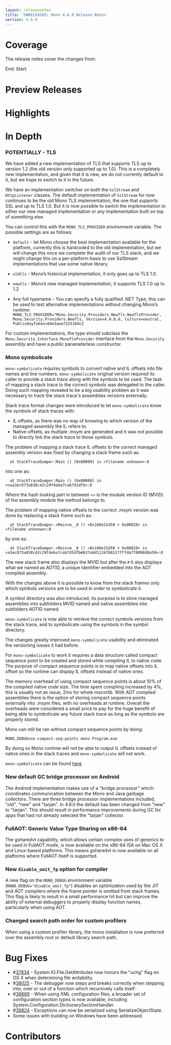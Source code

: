 ```yaml
---
layout: releasenotes
title: 'UNRELEASED: Mono 4.6.0 Release Notes'
version: 4.6.0
---
```


Coverage
========

The release notes cover the changes from:

End:
Start:

Preview Releases
================

Highlights
==========

In Depth
========

### POTENTIALLY - TLS

We have added a new implementation of TLS that supports TLS up to
version 1.2 (the old version only supported up to 1.0).  This is a
completely new implementation, and given that it is new, we do not
currently default to it, but we hope to switch to it in the future.

We have an implementation switcher on both the `SslStream` and
`HttpListener` classes.  The default implementation of `SslStream` for now
continues to be the old Mono TLS implementation, the one that supports
SSL and up to TLS 1.0.  But it is now possible to switch the
implementation to either our new managed implementation or any
implementation built on top of something else.

You can control this with the `MONO_TLS_PROVIDER` environment variable.
The possible settings are as follows:

* `default` - let Mono choose the best implementation available for the
platform, currently this is hardcoded to the old implementation, but
we will change this once we complete the audit of our TLS stack, and
we might change this on a per-platform basis to use SslStream
implementations that use some native library.

* `oldtls` - Mono’s historical implementation, it only goes up to TLS 1.0.

* `newtls` - Mono’s new managed implementation, it supports TLS 1.0 up to
1.2

* Any full typename - You can specify a fully qualified .NET Type, this
can be used to test alternative implementations without changing
Mono’s runtime: `MONO_TLS_PROVIDER="Mono.Security.Providers.NewTls.NewTlsProvider,
Mono.Security.Providers.NewTls, Version=4.0.0.0, Culture=neutral,
PublicKeyToken=84e3aee7225169c2`

For custom implementations, the type should subclass the
`Mono.Security.Interface.MonoTlsProvider` interface from the
`Mono.Security` assembly and have a public parameterless constructor.

### Mono symbolicate

`mono-symbolicate` requires symbols to convert native and IL offsets into file names and line numbers.
`mono-symbolicate` original version required its caller to provide a stack trace along with the symbols to be used.
The task of mapping a stack trace to the correct symbols was delegated to the caller.
Doing such mapping revealed to be a big usability problem as it was necessary to track the stack trace's assemblies versions externally.

Stack trace format changes were introduced to let `mono-symbolicate` know the symbols of stack traces with:
 - IL offsets, as there was no way of knowing to which version of the managed assembly the IL refers to.
 - Native offsets, as multiple .msym are generated and it was not possible to directly link the stack trace to those symbols.

The problem of mapping a stack trace IL offsets to the correct managed assembly version was fixed by changing a stack frame such as:
```
  at StackTraceDumper.Main () [0x00000] in <filename unknown>:0
```
into one as:
```
  at StackTraceDumper.Main () [0x00000] in <cwa3ec873a838c42c29f4eba7cab7d1dfb>:0
```
Where the hash looking part in between `<>` is the module version ID (MVID) of the assembly module the method belongs to.

The problem of mapping native offsets to the correct .msym version was done by replacing a stack frame such as:
```
  at StackTraceDumper.<Main>m__0 () <0x100e15d50 + 0x00029> in <filename unknown>:0
```
by one as:
```
  at StackTraceDumper.<Main>m__0 () <0x100e15d50 + 0x00029> in <a3ec873a838c42c29f4eba7cab7d1dfb#b37a9d11247b811ffffdaff8090d8a59>:0
```
The new stack frame also displays the MVID but after the `#` it also displays what we named as AOTID, a unique identifier embedded into the AOT compiled assembly.

With the changes above it is possible to know from the stack frames only which symbols versions are to be used in order to symbolicate it.

A symbol directory was also introduced, its purpose is to store managed assemblies into subfolders MVID named and native assemblies into subfolders AOTID named.

`mono-symbolicate` is now able to retrieve the correct symbols versions from the stack trace, and to symbolicate using the symbols in the symbol directory.

The changes greatly improved `mono-symbolicate` usability and eliminated the versioning issues it had before.

For `mono-symbolicate` to work it requires a data structure called compact sequence point to be created and stored while compiling IL to native code.
The purpose of compact sequence points is to map native offsets into IL offset so the runtime can display IL offsets instead of native ones.

The memory overhead of using compact sequence points is about 10% of the compiled native code size.
The time spent compiling increased by 4%, this is usually not an issue, 2ms for whole mscorlib.
With AOT compiled assemblies there is the option of storing compact sequence points externally into .msym files, with no overheads at runtime.
Overall the overheads were considered a small price to pay for the huge benefit of being able to symbolicate any future stack trace as long as the symbols are properly stored.

Mono can still be ran without compact sequence points by doing:
```
MONO_DEBUG=no-compact-seq-points mono Program.exe
```
By doing so Mono runtime will not be able to output IL offsets instead of native ones in the stack traces and `mono-symbolicate` will not work.

`mono-symbolicate` can be found [here](https://github.com/mono/mono/tree/mono-4.6.0-branch/mcs/tools/mono-symbolicate)

### New default GC bridge processor on Android

The Android implementation makes use of a "bridge processor" which coordinates communication between the Mono and Java garbage collectors. There are three bridge processor implementations included, "old", "new" and "tarjan". In 4.6.0 the default has been changed from "new" to "tarjan". This should result in performance improvements during GC for apps that had not already selected the "tarjan" collector.

### FullAOT: Generic Value Type Sharing on x86-64

The gsharedvt capability, which allows certain complex uses of generics to be used in FullAOT mode, is now available on the x86-64 ISA on Mac OS X and Linux-based platforms. This means gsharedvt is now available on all platforms where FullAOT itself is supported.

### New `disable_omit_fp` option for compiler

A new flag on the `MONO_DEBUG` environment variable (`MONO_DEBUG="disable_omit_fp"`) disables an optimization used by the JIT and AOT compilers where the frame pointer is omitted from stack frames. This flag is likely to result in a small performance hit but can improve the ability of external debuggers to properly display function names, particularly when using AOT.

### Changed search path order for custom profilers

When using a custom profiler library, the mono installation is now preferred over the assembly root or default library search path. 

Bug Fixes
=========

* #[37834](https://bugzilla.xamarin.com/show_bug.cgi?id=37834) - System.IO.File.GetAttributes now honors the "uchg" flag on OS X when determining file writability.
* #[38025](https://bugzilla.xamarin.com/show_bug.cgi?id=38025) - The debugger now steps and breaks correctly when stepping into, over or out of a function which recursively calls itself.
* #[39669](https://bugzilla.xamarin.com/show_bug.cgi?id=39669) - When using XML configuration files, a broader set of configuration section types is now available, including System.Configuration.DictionarySectionHandler.
* #[39824](https://bugzilla.xamarin.com/show_bug.cgi?id=38025) - Exceptions can now be serialized using SerializeObjectState.
* Some issues with building on Windows have been addressed.

Contributors
============

